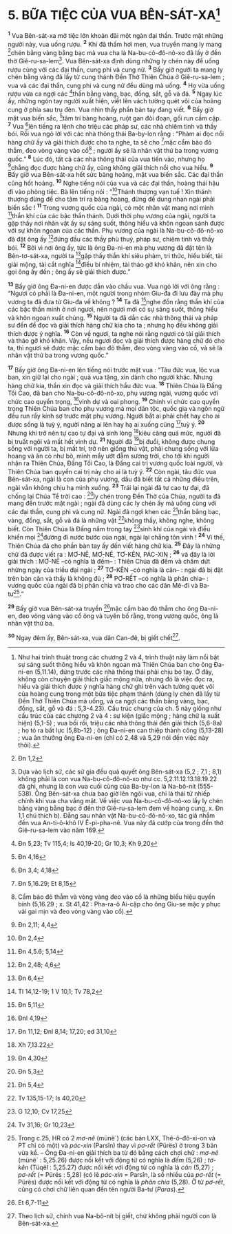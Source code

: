 # 5. BỮA TIỆC CỦA VUA BÊN-SÁT-XA[^1]
<sup><b>1</b></sup> Vua Bên-sát-xa mở tiệc lớn khoản đãi một ngàn đại thần. Trước mặt những người này, vua uống rượu. <sup><b>2</b></sup> Khi đã thấm hơi men, vua truyền mang ly mang [^1*]chén bằng vàng bằng bạc mà vua cha là Na-bu-cô-đô-nô-xo đã lấy ở đền thờ Giê-ru-sa-lem[^2]. Vua Bên-sát-xa định dùng những ly chén này để uống rượu cùng với các đại thần, cung phi và cung nữ. <sup><b>3</b></sup> Bấy giờ người ta mang ly chén bằng vàng đã lấy từ cung thánh Đền Thờ Thiên Chúa ở Giê-ru-sa-lem ; vua và các đại thần, cung phi và cung nữ đều dùng mà uống. <sup><b>4</b></sup> Họ vừa uống rượu vừa ca ngợi các [^2*]thần bằng vàng, bạc, đồng, sắt, gỗ và đá. <sup><b>5</b></sup> Ngay lúc ấy, những ngón tay người xuất hiện, viết lên vách tường quét vôi của hoàng cung ở phía sau trụ đèn. Vua nhìn thấy phần bàn tay đang viết. <sup><b>6</b></sup> Bấy giờ mặt vua biến sắc, [^3*]tâm trí bàng hoàng, ruột gan đòi đoạn, gối run cầm cập. <sup><b>7</b></sup> Vua [^4*]lên tiếng ra lệnh cho triệu các pháp sư, các nhà chiêm tinh và thầy bói. Rồi vua ngỏ lời với các nhà thông thái Ba-by-lon rằng : “Phàm ai đọc nổi hàng chữ ấy và giải thích được cho ta nghe, ta sẽ cho [^5*]mặc cẩm bào đỏ thẫm, đeo vòng vàng vào cổ[^3] ; người ấy sẽ là nhân vật thứ ba trong vương quốc.” <sup><b>8</b></sup> Lúc đó, tất cả các nhà thông thái của vua tiến vào, nhưng họ [^6*]chẳng đọc được hàng chữ ấy, cũng không giải thích nổi cho vua hiểu. <sup><b>9</b></sup> Bấy giờ vua Bên-sát-xa hết sức bàng hoàng, mặt vua biến sắc. Các đại thần cũng hốt hoảng. <sup><b>10</b></sup> Nghe tiếng nói của vua và các đại thần, hoàng thái hậu đi vào phòng tiệc. Bà lên tiếng nói : “[^7*]Thánh thượng vạn tuế ! Xin thánh thượng đừng để cho tâm trí ra bàng hoàng, đừng để dung nhan ngài phải biến sắc ! <sup><b>11</b></sup> Trong vương quốc của ngài, có một nhân vật mang nơi mình [^8*]thần khí của các bậc thần thánh. Dưới thời phụ vương của ngài, người ta gặp thấy nơi nhân vật ấy sự sáng suốt, thông hiểu và khôn ngoan sánh được với sự khôn ngoan của các thần. Phụ vương của ngài là Na-bu-cô-đô-nô-xo đã đặt ông ấy [^9*]đứng đầu các thầy phù thuỷ, pháp sư, chiêm tinh và thầy bói. <sup><b>12</b></sup> Bởi vì nơi ông ấy, tức là ông Đa-ni-en mà phụ vương đã đặt tên là Bên-tơ-sát-xa, người ta [^10*]gặp thấy thần khí siêu phàm, tri thức, hiểu biết, tài giải mộng, tài cắt nghĩa [^11*]điều bí nhiệm, tài tháo gỡ khó khăn, nên xin cho gọi ông ấy đến ; ông ấy sẽ giải thích được.”

<sup><b>13</b></sup> Bấy giờ ông Đa-ni-en được dẫn vào chầu vua. Vua ngỏ lời với ông rằng : “Ngươi có phải là Đa-ni-en, một người trong nhóm Giu-đa đi lưu đày mà phụ vương ta đã đưa từ Giu-đa về không ? <sup><b>14</b></sup> Ta đã [^12*]nghe đồn rằng thần khí của các bậc thần minh ở nơi ngươi, nên ngươi mới có sự sáng suốt, thông hiểu và khôn ngoan xuất chúng. <sup><b>15</b></sup> Người ta đã dẫn các nhà thông thái và pháp sư đến để đọc và giải thích hàng chữ kia cho ta ; nhưng họ đều không giải thích được ý nghĩa. <sup><b>16</b></sup> Còn về ngươi, ta nghe nói rằng ngươi có tài giải thích và tháo gỡ khó khăn. Vậy, nếu ngươi đọc và giải thích được hàng chữ đó cho ta, thì ngươi sẽ được mặc cẩm bào đỏ thẫm, đeo vòng vàng vào cổ, và sẽ là nhân vật thứ ba trong vương quốc.”

<sup><b>17</b></sup> Bấy giờ ông Đa-ni-en lên tiếng nói trước mặt vua : “Tâu đức vua, lộc vua ban, xin giữ lại cho ngài ; quà vua tặng, xin dành cho người khác. Nhưng hàng chữ kia, thần xin đọc và giải thích hầu đức vua. <sup><b>18</b></sup> Thiên Chúa là Đấng Tối Cao, đã ban cho Na-bu-cô-đô-nô-xo, phụ vương ngài, vương quốc với chức cao quyền trọng, [^13*]vinh dự và oai phong. <sup><b>19</b></sup> Chính vì chức cao quyền trọng Thiên Chúa ban cho phụ vương mà mọi dân tộc, quốc gia và ngôn ngữ đều run rẩy kính sợ trước mặt phụ vương. Người bắt ai phải chết hay cho ai được sống là tuỳ ý, người nâng ai lên hay hạ ai xuống cũng [^14*]tuỳ ý. <sup><b>20</b></sup> Nhưng khi trở nên tự cao tự đại và sinh lòng [^15*]kiêu căng quá mức, người đã bị truất ngôi và mất hết vinh dự. <sup><b>21</b></sup> Người đã [^16*]bị đuổi, không được chung sống với người ta, bị mất trí, trở nên giống thú vật, phải chung sống với lừa hoang và ăn cỏ như bò, mình mẩy ướt đẫm sương trời, cho tới khi người nhận ra Thiên Chúa, Đấng Tối Cao, là Đấng cai trị vương quốc loài người, và Thiên Chúa ban quyền cai trị này cho ai là tuỳ ý. <sup><b>22</b></sup> Còn ngài, tâu đức vua Bên-sát-xa, ngài là con của phụ vương, dầu đã biết tất cả những điều trên, ngài vẫn không chịu hạ mình xuống. <sup><b>23</b></sup> Trái lại ngài đã tự cao tự đại, đã chống lại Chúa Tể trời cao : [^17*]ly chén trong Đền Thờ của Chúa, người ta đã mang đến trước mặt ngài ; ngài đã dùng các ly chén ấy mà uống cùng với các đại thần, cung phi và cung nữ. Ngài đã ngợi khen các [^18*]thần bằng bạc, vàng, đồng, sắt, gỗ và đá là những vật [^19*]không thấy, không nghe, không biết. Còn Thiên Chúa là Đấng nắm trong tay [^20*]sinh khí của ngài và điều khiển mọi [^21*]đường đi nước bước của ngài, ngài lại chẳng tôn vinh ! <sup><b>24</b></sup> Vì thế, Thiên Chúa đã cho phần bàn tay ấy đến viết hàng chữ kia. <sup><b>25</b></sup> Đây là những chữ đã được viết ra : MƠ-NÊ, MƠ-NÊ, TƠ-KÊN, PÁC-XIN ; <sup><b>26</b></sup> và đây là lời giải thích : MƠ-NÊ –có nghĩa là đếm– : Thiên Chúa đã đếm và chấm dứt những ngày của triều đại ngài ; <sup><b>27</b></sup> TƠ-KÊN –có nghĩa là cân– : ngài đã bị đặt trên bàn cân và thấy là không đủ ; <sup><b>28</b></sup> PƠ-RẾT –có nghĩa là phân chia– : vương quốc của ngài đã bị phân chia và trao cho các dân Mê-đi và Ba-tư[^4].”

<sup><b>29</b></sup> Bấy giờ vua Bên-sát-xa truyền [^22*]mặc cẩm bào đỏ thẫm cho ông Đa-ni-en, đeo vòng vàng vào cổ ông và tuyên bố rằng, trong vương quốc, ông là nhân vật thứ ba.

<sup><b>30</b></sup> Ngay đêm ấy, Bên-sát-xa, vua dân Can-đê, bị giết chết[^5].

[^1]: Như hai trình thuật trong các chương 2 và 4, trình thuật này làm nổi bật sự sáng suốt thông hiểu và khôn ngoan mà Thiên Chúa ban cho ông Đa-ni-en (5,11.14), đứng trước các nhà thông thái phải chịu bó tay. Ở đây, không còn chuyện giải thích giấc mộng nữa, nhưng đó là việc đọc ra, hiểu và giải thích được ý nghĩa hàng chữ ghi trên vách tường quét vôi của hoàng cung trong một bữa tiệc phạm thánh (dùng ly chén đã lấy từ Đền Thờ Thiên Chúa mà uống, và ca ngợi các thần bằng vàng, bạc, đồng, sắt, gỗ và đá : 5,3-4.23). Cấu trúc chung của ch. 5 này giống như cấu trúc của các chương 2 và 4 : sự kiện (giấc mộng ; hàng chữ lạ xuất hiện) (5,1-5) ; vua bối rối, triệu các nhà thông thái đến giải thích (5,6-8a) ; họ tỏ ra bất lực (5,8b-12) ; ông Đa-ni-en can thiệp thành công (5,13-28) ; vua ân thưởng ông Đa-ni-en (chỉ có 2,48 và 5,29 nói đến việc này thôi).
[^2]: Dựa vào lịch sử, các sử gia đều quả quyết ông Bên-sát-xa (5,2 ; 7,1 ; 8,1) không phải là con vua Na-bu-cô-đô-nô-xo như cc. 5,2.11.12.13.18.19.22 đã ghi, nhưng là con vua cuối cùng của Ba-by-lon là Na-bô-nít (555-538). Ông Bên-sát-xa chưa bao giờ lên ngôi vua, chỉ là thái tử nhiếp chính khi vua cha vắng mặt. Về việc vua Na-bu-cô-đô-nô-xo lấy ly chén bằng vàng bằng bạc ở đền thờ Giê-ru-sa-lem đem về hoàng cung, x. Đn 1,1 chú thích b). Đằng sau nhân vật Na-bu-cô-đô-nô-xo, tác giả nhắm đến vua An-ti-ô-khô IV Ê-pi-pha-nê. Vua này đã cướp của trong đền thờ Giê-ru-sa-lem vào năm 169.
[^3]: Cẩm bào đỏ thẫm và vòng vàng đeo vào cổ là những biểu hiệu quyền bính (5,16.29 ; x. St 41,42 : Pha-ra-ô Ai-cập cho ông Giu-se mặc y phục vải gai mịn và đeo vòng vàng vào cổ).
[^4]: Trong c.25, HR có 2 <i>mơ-nê</i> (<span class="hebrew-translit">münë´</span>) (các bản LXX, Thê-ô-đô-xi-on và PT chỉ có một) và <i>pác-xin</i> (<span class="hebrew-translit">Parsîn</span>) thay vì <i>pơ-rết</i> (<span class="hebrew-translit">Pürës</span>) ở trong 3 bản vừa kể. – Ông Đa-ni-en giải thích ba từ đó bằng cách chơi chữ : <i>mơ-nê</i> (<span class="hebrew-translit">münë´</span> : 5,25.26) được nối kết với động từ có nghĩa là <i>đếm</i> (5,26) ; <i>tơ-kên</i> (<span class="hebrew-translit">Tüqël</span> : 5,25.27) được nối kết với động từ có nghĩa là <i>cân</i> (5,27) ; <i>pơ-rết</i> (= <span class="hebrew-translit">Pürës</span> : 5,28) (có lẽ <i>pác-xin</i> = <span class="hebrew-translit">Parsîn</span>, là số nhiều của <i>pơ-rết</i> (= <span class="hebrew-translit">Pürës</span>) được nối kết với động từ có nghĩa là <i>phân chia</i> (5,28). Ở từ <i>pơ-rết</i>, cũng có chơi chữ liên quan đến tên người Ba-tư (<i>Paras</i>).
[^5]: Theo lịch sử, chính vua Na-bô-nít bị giết, chứ không phải người con là Bên-sát-xa.
[^1*]: Đn 1,2
[^2*]: Đn 5,23; Tv 115,4; Is 40,19-20; Gr 10,3; Kh 9,20
[^3*]: Đn 4,16
[^4*]: Đn 3,4; 4,18
[^5*]: Đn 5,16.29; Et 8,15
[^6*]: Đn 2,11; 4,4
[^7*]: Đn 2,4
[^8*]: Đn 4,5.6; 5,14
[^9*]: Đn 2,48; 4,6
[^10*]: Đn 6,4
[^11*]: Tl 14,12-19; 1 V 10,1; Tv 78,2
[^12*]: Đn 5,11
[^13*]: Đnl 4,19
[^14*]: Đn 11,12; Đnl 8,14; 17,20; ed 31,10
[^15*]: Xh 7,13.22
[^16*]: Đn 4,30
[^17*]: Đn 5,3
[^18*]: Đn 5,4
[^19*]: Tv 135,15-17; Is 40,20
[^20*]: G 12,10; Cv 17,25
[^21*]: Tv 31,16; Gr 10,23
[^22*]: Et 6,7-11
